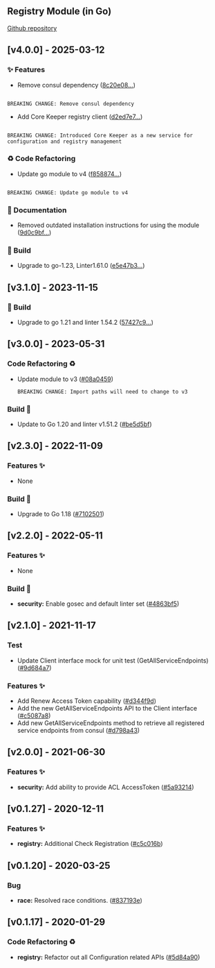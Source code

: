 <a name="Registry Go Mod Changelog"></a>

## Registry Module (in Go)
[Github repository](https://github.com/edgexfoundry/go-mod-registry)


## [v4.0.0] - 2025-03-12
### ✨ Features

- Remove consul dependency ([8c20e08…](https://github.com/edgexfoundry/go-mod-registry/commit/8c20e088c5777c0639aa46125c70e2781a672c84))
```text

BREAKING CHANGE: Remove consul dependency

```
- Add Core Keeper registry client ([d2ed7e7…](https://github.com/edgexfoundry/go-mod-registry/commit/d2ed7e792f9cae09deddb7cc4f155098de030ee2))
```text

BREAKING CHANGE: Introduced Core Keeper as a new service for configuration and registry management

```
### ♻ Code Refactoring

- Update go module to v4 ([f858874…](https://github.com/edgexfoundry/go-mod-registry/commit/f85887483c2d8c593972c9098c95016830bfb7e3))
```text

BREAKING CHANGE: Update go module to v4

```

### 📖 Documentation

- Removed outdated installation instructions for using the module ([9d0c9bf…](https://github.com/edgexfoundry/go-mod-registry/commit/9d0c9bf73e160c4b1efa4c4e1efe5bb125249e55))

### 👷 Build

- Upgrade to go-1.23, Linter1.61.0 ([e5e47b3…](https://github.com/edgexfoundry/go-mod-registry/commit/e5e47b323af70f60e0679cfd866cafc9b01d70dd))


## [v3.1.0] - 2023-11-15


### 👷 Build

- Upgrade to go 1.21 and linter 1.54.2 ([57427c9…](https://github.com/edgexfoundry/go-mod-registry/commit/57427c9c3f686bf05ac839874c74e582eea689df))

## [v3.0.0] - 2023-05-31

### Code Refactoring ♻

- Update module to v3 ([#08a0459](https://github.com/edgexfoundry/go-mod-registry/commit/08a0459fb241432d7d1645e6d7d3539a588455c6))
  ```text
  BREAKING CHANGE: Import paths will need to change to v3
  ```

### Build 👷

- Update to Go 1.20 and linter v1.51.2 ([#be5d5bf](https://github.com/edgexfoundry/go-mod-registry/commits/be5d5bf))

## [v2.3.0] - 2022-11-09

### Features ✨

- None

### Build 👷

- Upgrade to Go 1.18 ([#7102501](https://github.com/edgexfoundry/go-mod-registry/commits/7102501))

## [v2.2.0] - 2022-05-11

### Features ✨

- None

### Build 🔄

- **security:** Enable gosec and default linter set ([#4863bf5](https://github.com/edgexfoundry/go-mod-registry/commits/4863bf5))
## [v2.1.0] - 2021-11-17

### Test

- Update Client interface mock for unit test (GetAllServiceEndpoints) ([#9d684a7](https://github.com/edgexfoundry/go-mod-registry/commits/9d684a7))

### Features ✨

- Add Renew Access Token capability ([#d344f9d](https://github.com/edgexfoundry/go-mod-registry/commits/d344f9d))
- Add the new GetAllServiceEndpoints API to the Client interface ([#c5087a8](https://github.com/edgexfoundry/go-mod-registry/commits/c5087a8))
- Add new GetAllServiceEndpoints method to retrieve all registered service endpoints from consul ([#d798a43](https://github.com/edgexfoundry/go-mod-registry/commits/d798a43))

## [v2.0.0] - 2021-06-30
### Features ✨
- **security:** Add ability to provide ACL AccessToken ([#5a93214](https://github.com/edgexfoundry/go-mod-registry/commits/5a93214))

<a name="v0.1.27"></a>
## [v0.1.27] - 2020-12-11
### Features ✨
- **registry:** Additional Check Registration ([#c5c016b](https://github.com/edgexfoundry/go-mod-registry/commits/c5c016b))

<a name="v0.1.20"></a>
## [v0.1.20] - 2020-03-25
### Bug
- **race:** Resolved race conditions. ([#837193e](https://github.com/edgexfoundry/go-mod-registry/commits/837193e))

<a name="v0.1.17"></a>
## [v0.1.17] - 2020-01-29
### Code Refactoring ♻
- **registry:** Refactor out all Configuration related APIs ([#5d84a90](https://github.com/edgexfoundry/go-mod-registry/commits/5d84a90))

